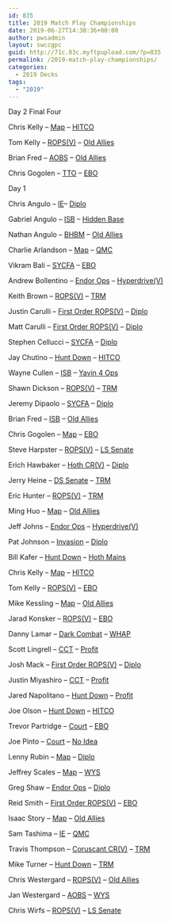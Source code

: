 ```yaml
---
id: 835
title: 2019 Match Play Championships
date: 2019-06-27T14:30:36+00:00
author: pwsadmin
layout: swccgpc
guid: http://71c.83c.myftpupload.com/?p=835
permalink: /2019-match-play-championships/
categories:
  - 2019 Decks
tags:
  - "2019"
---
```

Day 2 Final Four

Chris Kelly – <a rel="noreferrer noopener" aria-label="Map (opens in a new tab)" href="https://www.starwarsccg.org/2019-mpc-day-2-chris-kelly-ds-map/" target="_blank">Map</a> – <a href="https://www.starwarsccg.org/2019-mpc-day-2-chris-kelly-ls-hitco/" target="_blank" rel="noreferrer noopener" aria-label="HITCO (opens in a new tab)">HITCO</a> 

Tom Kelly – <a href="https://www.starwarsccg.org/2019-mpc-day-2-tom-kelly-ds-rops/" target="_blank" rel="noreferrer noopener" aria-label="ROPS(V) (opens in a new tab)">ROPS(V)</a> – <a rel="noreferrer noopener" aria-label="Old Allies (opens in a new tab)" href="https://www.starwarsccg.org/2019-mpc-day-2-tom-kelly-ls-old-allies/" target="_blank">Old Allies</a> 

Brian Fred – <a href="https://www.starwarsccg.org/2019-mpc-day-2-brian-fred-ds-aobs/" target="_blank" rel="noreferrer noopener" aria-label="AOBS (opens in a new tab)">AOBS</a> – <a rel="noreferrer noopener" aria-label="Old Allies (opens in a new tab)" href="https://www.starwarsccg.org/2019-mpc-day-2-brian-fred-ls-old-allies/" target="_blank">Old Allies</a> 

Chris Gogolen – <a href="https://www.starwarsccg.org/2019-mpc-day-2-chris-gogolen-ds-tto/" target="_blank" rel="noreferrer noopener" aria-label="TTO (opens in a new tab)">TTO</a> – <a rel="noreferrer noopener" aria-label="EBO (opens in a new tab)" href="https://www.starwarsccg.org/2019-mpc-day-2-chris-gogolen-ls-ebo/" target="_blank">EBO</a>

Day 1

Chris Angulo – <a href="https://www.starwarsccg.org/2019-mpc-day-1-chris-angulo-ds-ie/" target="_blank" rel="noreferrer noopener" aria-label=" (opens in a new tab)">IE</a>– <a rel="noreferrer noopener" aria-label=" (opens in a new tab)" href="https://www.starwarsccg.org/2019-mpc-day-1-chris-angulo-ls-diplo/" target="_blank">Diplo</a>

Gabriel Angulo – <a href="https://www.starwarsccg.org/2019-mpc-day-1-gabriel-angulo-ds-isb/" target="_blank" rel="noreferrer noopener" aria-label=" (opens in a new tab)">ISB</a> – <a rel="noreferrer noopener" aria-label=" (opens in a new tab)" href="https://www.starwarsccg.org/2019-mpc-day-1-gabriel-angulo-ls-hb-mon-cals/" target="_blank">Hidden Base</a>

Nathan Angulo – <a href="https://www.starwarsccg.org/2019-mpc-day-1-nathan-angulo-ds-bhbm/" target="_blank" rel="noreferrer noopener" aria-label=" (opens in a new tab)">BHBM</a> – <a rel="noreferrer noopener" aria-label=" (opens in a new tab)" href="https://www.starwarsccg.org/2019-mpc-day-1-nathan-angulo-ls-old-allies/" target="_blank">Old Allies</a>

Charlie Arlandson – [Map](https://www.starwarsccg.org/2019-mpc-day-1-charlie-arlandson-ds-map-2/) – [QMC](https://www.starwarsccg.org/2019-mpc-day-1-charlie-anderson-ls-qmc/)

Vikram Bali – <a href="https://www.starwarsccg.org/2019-mpc-day-1-vikram-bali-ds-sycfa/" target="_blank" rel="noreferrer noopener" aria-label="SYCFA (opens in a new tab)">SYCFA</a> – [EBO](https://www.starwarsccg.org/2019-mpc-day-1-vikram-bali-ls-ebo/)

Andrew Bollentino – <a href="https://www.starwarsccg.org/2019-mpc-day-1-andrew-bollentino-ds-endor-ops/" target="_blank" rel="noreferrer noopener" aria-label="Endor Ops (opens in a new tab)">Endor Ops</a> – <a rel="noreferrer noopener" aria-label="Hyperdrive(V) (opens in a new tab)" href="https://www.starwarsccg.org/2019-mpc-day-1-andrew-bollentino-ls-hyperdrive-v/" target="_blank">Hyperdrive(V)</a>

Keith Brown – <a href="https://www.starwarsccg.org/2019-mpc-day-1-keith-brown-ds-ropsv/" target="_blank" rel="noreferrer noopener" aria-label="ROPS(V) (opens in a new tab)">ROPS(V)</a> – <a rel="noreferrer noopener" aria-label="TRM (opens in a new tab)" href="https://www.starwarsccg.org/2019-mpc-day-1-keith-brown-ls-trm/" target="_blank">TRM</a>

Justin Carulli – <a href="https://www.starwarsccg.org/2019-mpc-day-1-justin-carulli-ds-first-order-ropsv/" target="_blank" rel="noreferrer noopener" aria-label="First Order ROPS(V) (opens in a new tab)">First Order ROPS(V)</a> – <a rel="noreferrer noopener" aria-label="Diplo (opens in a new tab)" href="https://www.starwarsccg.org/2019-mpc-day-1-justin-carulli-ls-diplo/" target="_blank">Diplo</a>

Matt Carulli – <a href="https://www.starwarsccg.org/2019-mpc-day-1-matt-carulli-ds-first-order-ropsv/" target="_blank" rel="noreferrer noopener" aria-label="First Order ROPS(V) (opens in a new tab)">First Order ROPS(V)</a> – <a rel="noreferrer noopener" aria-label="Diplo (opens in a new tab)" href="https://www.starwarsccg.org/2019-mpc-day-1-matt-carulli-ls-diplo/" target="_blank">Diplo</a>

Stephen Cellucci – <a href="https://www.starwarsccg.org/2019-mpc-day-1-stephen-cellucci-ds-sycfa/" target="_blank" rel="noreferrer noopener" aria-label="SYCFA (opens in a new tab)">SYCFA</a> – <a rel="noreferrer noopener" aria-label="Diplo (opens in a new tab)" href="https://www.starwarsccg.org/2019-mpc-day-1-stephen-cellucci-ls-diplo/" target="_blank">Diplo</a>

Jay Chutino – <a href="https://www.starwarsccg.org/2019-mpc-day-1-jay-chutino-ds-hunt-down/" target="_blank" rel="noreferrer noopener" aria-label="Hunt Down (opens in a new tab)">Hunt Down</a> – <a rel="noreferrer noopener" aria-label="HITCO (opens in a new tab)" href="https://www.starwarsccg.org/2019-mpc-day-1-jay-chutino-day-1-ls-hitco/" target="_blank">HITCO</a>

Wayne Cullen – <a href="https://www.starwarsccg.org/2019-mpc-day-1-wayne-cullen-ds-isb/" target="_blank" rel="noreferrer noopener" aria-label="ISB (opens in a new tab)">ISB</a> – <a rel="noreferrer noopener" aria-label="Yavin 4 Ops (opens in a new tab)" href="https://www.starwarsccg.org/2019-mpc-day-1-wayne-cullen-ls-yavin-4-ops/" target="_blank">Yavin 4 Ops</a>

Shawn Dickson – <a href="https://www.starwarsccg.org/2019-mpc-day-1-shawn-dickson-ds-ropsv/" target="_blank" rel="noreferrer noopener" aria-label="ROPS(V) (opens in a new tab)">ROPS(V)</a> – <a rel="noreferrer noopener" aria-label="TRM (opens in a new tab)" href="https://www.starwarsccg.org/2019-mpc-day-1-shawn-dickson-ls-trm/" target="_blank">TRM</a>

Jeremy Dipaolo – <a href="https://www.starwarsccg.org/2019-mpc-day-1-jeremy-dipaolo-ds-sycfa/" target="_blank" rel="noreferrer noopener" aria-label="SYCFA (opens in a new tab)">SYCFA</a> – <a rel="noreferrer noopener" aria-label="Diplo (opens in a new tab)" href="https://www.starwarsccg.org/2019-mpc-day-1-jeremy-dipaolo-ls-diplo/" target="_blank">Diplo</a>

Brian Fred – <a rel="noreferrer noopener" aria-label="ISB (opens in a new tab)" href="https://www.starwarsccg.org/2019-mpc-day-1-brian-fred-ds-isb/" target="_blank">ISB</a> – <a href="https://www.starwarsccg.org/2019-mpc-day-1-brian-fred-ls-old-allies/" target="_blank" rel="noreferrer noopener" aria-label=" (opens in a new tab)">Old Allies</a>

Chris Gogolen – <a href="https://www.starwarsccg.org/2019-mpc-day-1-chris-gogolen-ds-map/" target="_blank" rel="noreferrer noopener" aria-label="Map (opens in a new tab)">Map</a> – <a rel="noreferrer noopener" aria-label="EBO (opens in a new tab)" href="https://www.starwarsccg.org/2019-mpc-day-1-chris-gogolen-ls-ebo/" target="_blank">EBO</a>

Steve Harpster – <a href="https://www.starwarsccg.org/2019-mpc-day-1-steve-harpster-ds-ropsv/" target="_blank" rel="noreferrer noopener" aria-label="ROPS(V) (opens in a new tab)">ROPS(V)</a> – <a rel="noreferrer noopener" aria-label="LS Senate (opens in a new tab)" href="https://www.starwarsccg.org/2019-mpc-day-1-steve-harpster-ls-senate/" target="_blank">LS Senate</a>

Erich Hawbaker – <a href="https://www.starwarsccg.org/2019-mpc-day-1-eric-hawbaker-ds-hoth-crv/" target="_blank" rel="noreferrer noopener" aria-label="Hoth CR(V) (opens in a new tab)">Hoth CR(V)</a> – <a rel="noreferrer noopener" aria-label="Diplo (opens in a new tab)" href="https://www.starwarsccg.org/2019-mpc-day-1-eric-hawbaker-ls-diplo/" target="_blank">Diplo</a>

Jerry Heine – <a href="https://www.starwarsccg.org/2019-mpc-day-1-jerry-heine-ds-senate/" target="_blank" rel="noreferrer noopener" aria-label="DS Senate (opens in a new tab)">DS Senate</a> – <a rel="noreferrer noopener" aria-label="TRM (opens in a new tab)" href="https://www.starwarsccg.org/2019-mpc-day-1-jerry-heine-ls-trm/" target="_blank">TRM</a>

Eric Hunter – <a href="https://www.starwarsccg.org/2019-mpc-day-1-eric-hunter-ds-ropsv/" target="_blank" rel="noreferrer noopener" aria-label="ROPS(V) (opens in a new tab)">ROPS(V)</a> – <a rel="noreferrer noopener" aria-label="TRM (opens in a new tab)" href="https://www.starwarsccg.org/2019-mpc-day-1-eric-hunter-ls-trm/" target="_blank">TRM</a>

Ming Huo – <a href="https://www.starwarsccg.org/2019-mpc-day-1-ming-huo-ds-map/" target="_blank" rel="noreferrer noopener" aria-label="Map (opens in a new tab)">Map</a> – <a rel="noreferrer noopener" aria-label="Old Allies (opens in a new tab)" href="https://www.starwarsccg.org/2019-mpc-day-1-ming-huo-ls-old-allies/" target="_blank">Old Allies</a>

Jeff Johns – <a href="https://www.starwarsccg.org/2019-mpc-day-1-jeffrey-johns-ds-endor-ops/" target="_blank" rel="noreferrer noopener" aria-label="Endor Ops (opens in a new tab)">Endor Ops</a> – <a rel="noreferrer noopener" aria-label="Hyperdrive(V) (opens in a new tab)" href="https://www.starwarsccg.org/2019-mpc-day-1-jeffrey-johns-ls-hyperdrive-v/" target="_blank">Hyperdrive(V)</a>

Pat Johnson – <a href="https://www.starwarsccg.org/2019-mpc-day-1-pat-johnson-ds-invasion/" target="_blank" rel="noreferrer noopener" aria-label="Invasion (opens in a new tab)">Invasion</a> – <a rel="noreferrer noopener" aria-label="Diplo (opens in a new tab)" href="https://www.starwarsccg.org/2019-mpc-day-1-pat-johnson-ls-diplo/" target="_blank">Diplo</a>

Bill Kafer – <a href="https://www.starwarsccg.org/2019-mpc-day-1-bill-kafer-ds-hunt-down/" target="_blank" rel="noreferrer noopener" aria-label="Hunt Down (opens in a new tab)">Hunt Down</a> – <a rel="noreferrer noopener" aria-label="Hoth Mains (opens in a new tab)" href="https://www.starwarsccg.org/2019-mpc-day-1-bill-kafer-ls-hoth-mains/" target="_blank">Hoth Mains</a>

Chris Kelly – <a href="https://www.starwarsccg.org/2019-mpc-day-1-chris-kelly-ds-map/" target="_blank" rel="noreferrer noopener" aria-label="Map (opens in a new tab)">Map</a> – <a rel="noreferrer noopener" aria-label="HITCO (opens in a new tab)" href="https://www.starwarsccg.org/2019-mpc-day-1-chris-kelly-ls-hitco/" target="_blank">HITCO</a>

Tom Kelly – <a href="https://www.starwarsccg.org/2019-mpc-day-1-tom-kelly-rops/" target="_blank" rel="noreferrer noopener" aria-label="ROPS(V) (opens in a new tab)">ROPS(V)</a> – <a rel="noreferrer noopener" aria-label="EBO (opens in a new tab)" href="https://www.starwarsccg.org/2019-mpc-day-1-tom-kelly-ls-ebo/" target="_blank">EBO</a>

Mike Kessling – <a href="https://www.starwarsccg.org/2019-mpc-day-1-mike-kessling-ds-map/" target="_blank" rel="noreferrer noopener" aria-label="Map (opens in a new tab)">Map</a> – <a rel="noreferrer noopener" aria-label="Old Allies (opens in a new tab)" href="https://www.starwarsccg.org/2019-mpc-day-1-mike-kessling-ls-old-allies/" target="_blank">Old Allies</a>

Jarad Konsker – <a href="https://www.starwarsccg.org/2019-mpc-day-1-jarad-konsker-ds-ropsv/" target="_blank" rel="noreferrer noopener" aria-label="ROPS(V) (opens in a new tab)">ROPS(V)</a> – <a rel="noreferrer noopener" aria-label="EBO (opens in a new tab)" href="https://www.starwarsccg.org/2019-mpc-day-1-jarad-konsker-ls-ebo/" target="_blank">EBO</a>

Danny Lamar – <a href="https://www.starwarsccg.org/2019-mpc-day-1-danny-lamar-ds-combat/" target="_blank" rel="noreferrer noopener" aria-label="Dark Combat (opens in a new tab)">Dark Combat</a> – <a rel="noreferrer noopener" aria-label="WHAP (opens in a new tab)" href="https://www.starwarsccg.org/2019-mpc-day-1-steven-lamar-ls-whap/" target="_blank">WHAP</a>

Scott Lingrell – <a href="https://www.starwarsccg.org/2019-mpc-day-1-scott-lingrell-ds-cct/" target="_blank" rel="noreferrer noopener" aria-label="CCT (opens in a new tab)">CCT</a> – <a rel="noreferrer noopener" aria-label="Profit (opens in a new tab)" href="https://www.starwarsccg.org/2019-mpc-day-1-scott-lingrell-ls-profit/" target="_blank">Profit</a>

Josh Mack – <a href="https://www.starwarsccg.org/2019-mpc-day-1-josh-mack-ds-first-order-ropsv/" target="_blank" rel="noreferrer noopener" aria-label="First Order ROPS(V) (opens in a new tab)">First Order ROPS(V)</a> – <a rel="noreferrer noopener" aria-label="Diplo (opens in a new tab)" href="https://www.starwarsccg.org/2019-mpc-day-1-josh-mack-ls-diplo/" target="_blank">Diplo</a>

Justin Miyashiro – <a href="https://www.starwarsccg.org/2019-mpc-day-1-justin-miyashiro-ds-cct/" target="_blank" rel="noreferrer noopener" aria-label="CCT (opens in a new tab)">CCT</a> – <a rel="noreferrer noopener" aria-label="Profit (opens in a new tab)" href="https://www.starwarsccg.org/2019-mpc-day-1-justin-miyashiro-ls-profit/" target="_blank">Profit</a>

Jared Napolitano – <a href="https://www.starwarsccg.org/2019-mpc-day-1-jared-napolitano-ds-hunt-down/" target="_blank" rel="noreferrer noopener" aria-label="Hunt Down (opens in a new tab)">Hunt Down</a> – <a rel="noreferrer noopener" aria-label="Profit (opens in a new tab)" href="https://www.starwarsccg.org/2019-mpc-day-1-jared-napolitano-ls-profit/" target="_blank">Profit</a>

Joe Olson – <a href="https://www.starwarsccg.org/2019-mpc-day-1-joe-olson-ds-hunt-down/" target="_blank" rel="noreferrer noopener" aria-label="Hunt Down (opens in a new tab)">Hunt Down</a> – <a rel="noreferrer noopener" aria-label="HITCO (opens in a new tab)" href="https://www.starwarsccg.org/2019-mpc-day-1-joe-olson-ls-hitco/" target="_blank">HITCO</a>

Trevor Partridge – <a href="https://www.starwarsccg.org/2019-mpc-day-1-trevor-partridge-ds-cotvg/" target="_blank" rel="noreferrer noopener" aria-label="Court (opens in a new tab)">Court</a> – <a rel="noreferrer noopener" aria-label="EBO (opens in a new tab)" href="https://www.starwarsccg.org/2019-mpc-day-1-trevor-partridge-ls-ebo/" target="_blank">EBO</a>

Joe Pinto – <a href="https://www.starwarsccg.org/2019-mpc-day-1-joe-pinto-ds-court/" target="_blank" rel="noreferrer noopener" aria-label="Court (opens in a new tab)">Court</a> – <a rel="noreferrer noopener" aria-label="No Idea (opens in a new tab)" href="https://www.starwarsccg.org/2019-mpc-day-1-joe-pinto-ls-no-idea/" target="_blank">No Idea</a>

Lenny Rubin – <a href="https://www.starwarsccg.org/2019-mpc-day-1-lenny-rubin-ds-map/" target="_blank" rel="noreferrer noopener" aria-label="Map (opens in a new tab)">Map</a> – <a rel="noreferrer noopener" aria-label="Diplo (opens in a new tab)" href="https://www.starwarsccg.org/2019-mpc-day-1-lenny-rubin-ls-diplo/" target="_blank">Diplo</a>

Jeffrey Scales – <a href="https://www.starwarsccg.org/2019-mpc-day-1-jeffrey-scales-ds-map/" target="_blank" rel="noreferrer noopener" aria-label="Map (opens in a new tab)">Map</a> – <a rel="noreferrer noopener" aria-label="WYS (opens in a new tab)" href="https://www.starwarsccg.org/2019-mpc-day-1-jeffrey-scales-ls-wys/" target="_blank">WYS</a>

Greg Shaw – <a href="https://www.starwarsccg.org/2019-mpc-day-1-greg-shaw-ds-endor-ops/" target="_blank" rel="noreferrer noopener" aria-label="Endor Ops (opens in a new tab)">Endor Ops</a> – <a rel="noreferrer noopener" aria-label="Diplo (opens in a new tab)" href="https://www.starwarsccg.org/2019-mpc-day-1-greg-shaw-ls-diplo/" target="_blank">Diplo</a>

Reid Smith – <a href="https://www.starwarsccg.org/2019-mpc-day-1-reid-smith-ds-first-order-rops-v/" target="_blank" rel="noreferrer noopener" aria-label="First Order ROPS(V) (opens in a new tab)">First Order ROPS(V)</a> – <a rel="noreferrer noopener" aria-label="EBO (opens in a new tab)" href="https://www.starwarsccg.org/2019-mpc-day-1-reid-smith-ls-ebo/" target="_blank">EBO</a>

Isaac Story – <a href="https://www.starwarsccg.org/2019-mpc-day-1-isaac-story-ds-map/" target="_blank" rel="noreferrer noopener" aria-label="Map (opens in a new tab)">Map</a> – <a rel="noreferrer noopener" aria-label="Old Allies (opens in a new tab)" href="https://www.starwarsccg.org/2019-mpc-day-1-isaac-story-ls-old-allies/" target="_blank">Old Allies</a>

Sam Tashima – <a href="https://www.starwarsccg.org/2019-mpc-day-1-sam-tashima-ds-ie/" target="_blank" rel="noreferrer noopener" aria-label="IE (opens in a new tab)">IE</a> – <a rel="noreferrer noopener" aria-label="QMC (opens in a new tab)" href="https://www.starwarsccg.org/2019-mpc-day-1-sam-tashima-ls-qmc/" target="_blank">QMC</a>

Travis Thompson – <a href="https://www.starwarsccg.org/2019-mpc-day-1-travis-thompson-ds-coruscant-crv/" target="_blank" rel="noreferrer noopener" aria-label="Coruscant CR(V) (opens in a new tab)">Coruscant CR(V)</a> – <a rel="noreferrer noopener" aria-label="TRM (opens in a new tab)" href="https://www.starwarsccg.org/2019-mpc-day-1-travis-thompson-ls-trm/" target="_blank">TRM</a>

Mike Turner – <a href="https://www.starwarsccg.org/2019-mpc-day-1-mike-turner-ds-hunt-down/" target="_blank" rel="noreferrer noopener" aria-label="Hunt Down (opens in a new tab)">Hunt Down</a> – <a rel="noreferrer noopener" aria-label="TRM (opens in a new tab)" href="https://www.starwarsccg.org/2019-mpc-day-1-mike-turner-ls-trm/" target="_blank">TRM</a>

Chris Westergard – <a href="https://www.starwarsccg.org/2019-mpc-day-1-chris-westergard-ds-ropsv/" target="_blank" rel="noreferrer noopener" aria-label="ROPS(V) (opens in a new tab)">ROPS(V)</a> – <a rel="noreferrer noopener" aria-label="Old Allies (opens in a new tab)" href="https://www.starwarsccg.org/2019-mpc-day-1-chris-westergard-ls-old-allies/" target="_blank">Old Allies</a>

Jan Westergard – <a href="https://www.starwarsccg.org/2019-mpc-day-1-jan-westergard-ds-aobs/" target="_blank" rel="noreferrer noopener" aria-label="AOBS (opens in a new tab)">AOBS</a> – <a rel="noreferrer noopener" aria-label="WYS (opens in a new tab)" href="https://www.starwarsccg.org/2019-mpc-day-1-jan-westergard-ls-wys/" target="_blank">WYS</a>

Chris Wirfs – <a href="https://www.starwarsccg.org/2019-mpc-day-1-chris-wirfs-ds-ropsv/" target="_blank" rel="noreferrer noopener" aria-label="ROPS(V) (opens in a new tab)">ROPS(V)</a> – <a rel="noreferrer noopener" aria-label="LS Senate (opens in a new tab)" href="https://www.starwarsccg.org/2019-mpc-day-1-chris-wirfs-ls-senate/" target="_blank">LS Senate</a>
